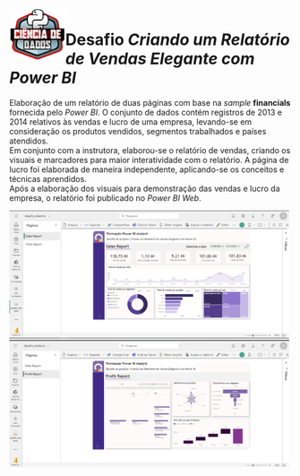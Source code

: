 <img src="https://github.com/raquel0685/dio_desafio_powerbi_relatorio/blob/main/bootcamp.png" width="100" align="left"/>

# Desafio *Criando um Relatório de Vendas Elegante com Power BI*

Elaboração de um relatório de duas páginas com base na *sample* **financials** fornecida pelo *Power BI*.
O conjunto de dados contém registros de 2013 e 2014 relativos às vendas e lucro de uma empresa, levando-se em consideração os produtos vendidos, segmentos trabalhados e países atendidos.   
Em conjunto com a instrutora, elaborou-se o relatório de vendas, criando os visuais e marcadores para maior interatividade com o relatório. A página de lucro foi elaborada de maneira independente, aplicando-se os conceitos e técnicas aprendidos.  
Após a elaboração dos visuais para demonstração das vendas e lucro da empresa, o relatório foi publicado no *Power BI Web*.

  <img src="https://github.com/raquel0685/dio_desafio_powerbi_relatorio/blob/main/sales.png" width="500"/> <img src="https://github.com/raquel0685/dio_desafio_powerbi_relatorio/blob/main/profit.png" width="500"/>


 



